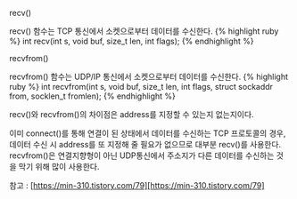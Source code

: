 recv()

recv() 함수는 TCP 통신에서 소켓으로부터 데이터를 수신한다.
{% highlight ruby %}
int recv(int s, void buf, size_t len, int flags);
{% endhighlight %}

recvfrom()

recvfrom() 함수는 UDP/IP 통신에서 소켓으로부터 데이터를 수신한다.
{% highlight ruby %}
int recvfrom(int s, void buf, size_t len, int flags, struct sockaddr from, socklen_t fromlen);
{% endhighlight %}

recv()와 recvfrom()의 차이점은 address를 지정할 수 있는지 없는지이다.

이미 connect()를 통해 연결이 된 상태에서 데이터를 수신하는 TCP 프로토콜의 경우, 데이터 수신 시 address를 또 지정해 줄 필요가 없으므로 대부분 recv()를 사용한다. 
recvfrom()은 연결지향형이 아닌 UDP통신에서 주소지가 다른 데이터를 수신하는 것을 막기 위해 많이 사용한다.

참고 : [https://min-310.tistory.com/79][https://min-310.tistory.com/79]

[https://min-310.tistory.com/79]: https://min-310.tistory.com/79
